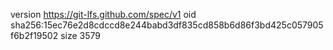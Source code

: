 version https://git-lfs.github.com/spec/v1
oid sha256:15ec76e2d8cdccd8e244babd3df835cd858b6d86f3bd425c057905f6b2f19502
size 3579
